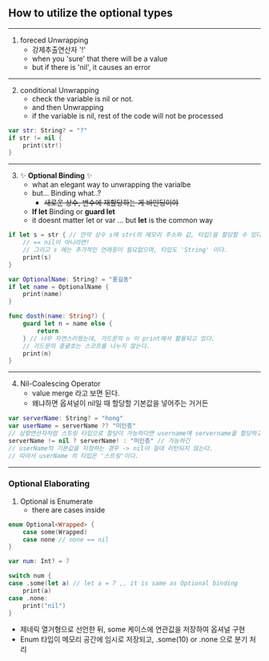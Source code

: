 ## How to utilize the optional types
---

1. foreced Unwrapping
    - 강제추출연산자 '!'
    - when you 'sure' that there will be a value
    - but if there is 'nil', it causes an error
---

2. conditional Unwrapping
    - check the variable is nil or not.
    - and then Unwrapping
    - if the variable is nil, rest of the code will not be processed
```swift
var str: String? = "?"
if str != nil {
    print(str!)
}
```

---
3. ✨ **Optional Binding** ✨
    - what an elegant way to unwrapping the varialbe
    - but... Binding what..?
        - ~~새로운 상수, 변수에 재할당하는 게 바인딩이야~~
    - **lf let** Binding or **guard let**
    - it doesnt matter let or var ... but **let** is the common way
    
```swift
if let s = str { // 만약 상수 s에 str(의 메모리 주소와 값, 타입)을 할당할 수 있다면
    // == nil이 아니라면!
    // 그리고 s 에는 추가적인 언래핑이 필요없으며, 타입도 'String' 이다.
    print(s)
}

var OptionalName: String? = "홍길동"
if let name = OptionalName {
    print(name)
}

func dosth(name: String?) {
    guard let n = name else {
        return
    } // 너무 자연스러웠는데, 가드문의 n 이 print에서 활용되고 있다.
    // 가드문의 중괄호는 스코프를 나누지 않는다.
    print(n)
}
```

---

4. Nil-Coalescing Operator
    - value merge 라고 보면 된다.
    - 왜냐하면 옵셔널이 nil일 때 할당할 기본값을 넣어주는 거거든
```swift
var serverName: String? = "hong"
var userName = serverName ?? "미인증"
// 삼항연산자처럼 스트링 타입으로 할당이 가능하다면 username에 servername을 할당하고, 타입 지정이 안 되는 경우(nil) 이면 "미인증"을 username에 할당
serverName != nil ? serverName! : "미인증" // 가능하긴 
// userName의 기본값을 지정하는 경우 -> nil이 절대 리턴되지 않는다.
// 따라서 userName 의 타입은 '스트링'이다.
```

---
### Optional Elaborating
1. Optional is Enumerate
    - there are cases inside
```swift
enum Optional<Wrapped> {
    case some(Wrapped)
    case none // none == nil
}

var num: Int? = 7

switch num {
case .some(let a) // let a = 7 ,, it is same as Optional binding
    print(a)
case .none:
    print("nil")
}
```
- 제네릭 열거형으로 선언한 뒤, some 케이스에 연관값을 저장하여 옵셔널 구현
- Enum 타입이 메모리 공간에 임시로 저장되고, .some(10) or .none 으로 분기 처리